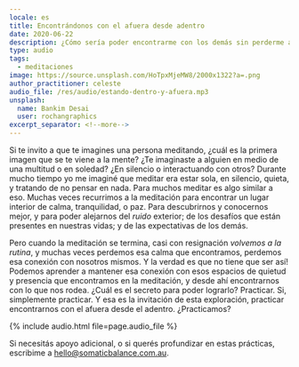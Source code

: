 ```yaml
---
locale: es
title: Encontrándonos con el afuera desde adentro
date: 2020-06-22
description: ¿Cómo sería poder encontrarme con los demás sin perderme a mí?
type: audio
tags:
  - meditaciones
image: https://source.unsplash.com/HoTpxMjeMW8/2000x1322?a=.png
author_practitioner: celeste
audio_file: /res/audio/estando-dentro-y-afuera.mp3
unsplash:
  name: Bankim Desai
  user: rochangraphics
excerpt_separator: <!--more-->
---
```


Si te invito a que te imagines una persona meditando, ¿cuál es la primera imagen que se te viene a la mente? ¿Te
imaginaste a alguien en medio de una multitud o en soledad? ¿En silencio o interactuando con otros?<!--more--> Durante
mucho tiempo yo me imaginé que meditar era estar sola, en silencio, quieta, y tratando de no pensar en nada. Para muchos
meditar es algo similar a eso. Muchas veces recurrimos a la meditación para encontrar un lugar interior de calma,
tranquilidad, o paz. Para descubrirnos y conocernos mejor, y para poder alejarnos del *ruido* exterior; de los desafíos
que están presentes en nuestras vidas; y de las expectativas de los demás. 

Pero cuando la meditación se termina, casi con resignación *volvemos a la rutina*, y muchas veces perdemos esa calma que
encontramos, perdemos esa conexión con nosotros mismos. Y la verdad es que no tiene que ser así! Podemos aprender a
mantener esa conexión con esos espacios de quietud y presencia que encontramos en la meditación, y desde ahí
encontrarnos con lo que nos rodea. ¿Cuál es el secreto para poder lograrlo? Practicar. Si, simplemente practicar. Y esa
es la invitación de esta exploración, practicar encontrarnos con el afuera desde el adentro. ¿Practicamos?

{% include audio.html  file=page.audio_file %}

Si necesitás apoyo adicional, o si querés profundizar en estas prácticas, escribime a
[hello@somaticbalance.com.au](mailto:hello@somaticbalance.com.au).

